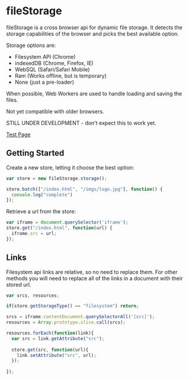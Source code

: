 fileStorage
================================

fileStorage is a cross browser api for dynamic file storage. It detects the storage capabilities of the browser and picks the best available option. 

Storage options are:

* Filesystem API (Chrome)
* indexedDB (Chrome, Firefox, IE)
* WebSQL (Safari/Safari Mobile)
* Ram (Works offline, but is temporary)
* None (just a pre-loader)

When possible, Web Workers are used to handle loading and saving the files.

Not yet compatible with older browsers.

STILL UNDER DEVELOPMENT - don't expect this to work yet.

[Test Page](http://htmlpreview.github.com/?https://raw.github.com/fchasen/fileStorage/master/index.html)

Getting Started
-------------------------

Create a new store, letting it choose the best option:

```javascript
var store = new fileStorage.storage();

store.batch(["/index.html", "/imgs/logo.jpg"], function() {
  console.log("complete")
});
```

Retrieve a url from the store:

```javascript
var iframe = document.querySelector('iframe');
store.get("/index.html", function(url) {
  iframe.src = url;
});
```

Links
-------------------------

Filesystem api links are relative, so no need to replace them.
For other methods you will need to replace all of the links in a document with their stored url.

```javascript
var srcs, resources;

if(store.getStorageType() == "filesystem") return;

srcs = iframe.contentDocument.querySelectorAll('[src]');
resources = Array.prototype.slice.call(srcs);

resources.forEach(function(link){
  var src = link.getAttribute("src");
    
  store.get(src, function(url){
    link.setAttribute("src", url);
  });
  
});
```